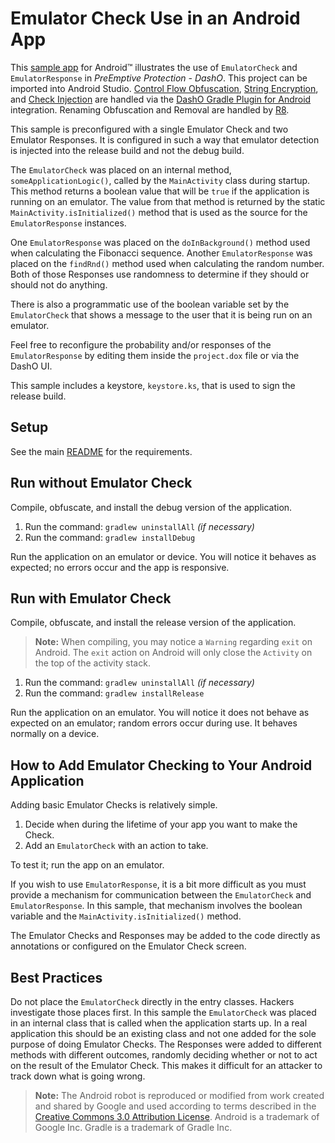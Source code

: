 # Emulator Check Use in an Android App

This [sample app](../README.md#sample_desc) for Android&trade; illustrates the use of `EmulatorCheck` and `EmulatorResponse` in _PreEmptive Protection - DashO_.
This project can be imported into Android Studio.
[Control Flow Obfuscation](https://www.preemptive.com/dasho/pro/userguide/en/understanding_obfuscation_control.html), [String Encryption](https://www.preemptive.com/dasho/pro/userguide/en/understanding_obfuscation_string_encryption.html), and [Check Injection](https://www.preemptive.com/dasho/pro/userguide/en/understanding_checks_overview.html) are handled via the [DashO Gradle Plugin for Android](https://www.preemptive.com/dasho/pro/userguide/en/ref_dagp_index.html) integration.
Renaming Obfuscation and Removal are handled by [R8](https://r8-docs.preemptive.com/).

This sample is preconfigured with a single Emulator Check and two Emulator Responses.
It is configured in such a way that emulator detection is injected into the release build and not the debug build.

The `EmulatorCheck` was placed on an internal method, `someApplicationLogic()`, called by the `MainActivity` class during startup.
This method returns a boolean value that will be `true` if the application is running on an emulator.
The value from that method is returned by the static `MainActivity.isInitialized()` method that is used as the source for the `EmulatorResponse` instances.

One `EmulatorResponse` was placed on the `doInBackground()` method used when calculating the Fibonacci sequence.
Another `EmulatorResponse` was placed on the `findRnd()` method used when calculating the random number.
Both of those Responses use randomness to determine if they should or should not do anything.

There is also a programmatic use of the boolean variable set by the `EmulatorCheck` that shows a message to the user that it is being run on an emulator.

Feel free to reconfigure the probability and/or responses of the `EmulatorResponse` by editing them inside the `project.dox` file or via the DashO UI.

This sample includes a keystore, `keystore.ks`, that is used to sign the release build.

## Setup

See the main [README](../README.md) for the requirements.

## Run without Emulator Check

Compile, obfuscate, and install the debug version of the application.

1.  Run the command: `gradlew uninstallAll` _(if necessary)_
2.  Run the command: `gradlew installDebug`

Run the application on an emulator or device.
You will notice it behaves as expected; no errors occur and the app is responsive.

## Run with Emulator Check

Compile, obfuscate, and install the release version of the application.

>**Note:** When compiling, you may notice a `Warning` regarding `exit` on Android. The `exit` action on Android will only close the `Activity` on the top of the activity stack.

1.  Run the command: `gradlew uninstallAll` _(if necessary)_
2.  Run the command: `gradlew installRelease`

Run the application on an emulator.
You will notice it does not behave as expected on an emulator; random errors occur during use.
It behaves normally on a device.

## How to Add Emulator Checking to Your Android Application

Adding basic Emulator Checks is relatively simple.

1.  Decide when during the lifetime of your app you want to make the Check.
2.  Add an `EmulatorCheck` with an action to take.

To test it; run the app on an emulator.

If you wish to use `EmulatorResponse`, it is a bit more difficult as you must provide a mechanism for communication between the `EmulatorCheck` and `EmulatorResponse`.
In this sample, that mechanism involves the boolean variable and the `MainActivity.isInitialized()` method.

The Emulator Checks and Responses may be added to the code directly as annotations or configured on the Emulator Check screen.

## Best Practices

Do not place the `EmulatorCheck` directly in the entry classes.
Hackers investigate those places first.
In this sample the `EmulatorCheck` was placed in an internal class that is called when the application starts up.
In a real application this should be an existing class and not one added for the sole purpose of doing Emulator Checks.
The Responses were added to different methods with different outcomes, randomly deciding whether or not to act on the result of the Emulator Check.
This makes it difficult for an attacker to track down what is going wrong.

>**Note:** The Android robot is reproduced or modified from work created and shared by Google and used according to terms described in the [Creative Commons 3.0 Attribution License](http://creativecommons.org/licenses/by/3.0/).
Android is a trademark of Google Inc.
Gradle is a trademark of Gradle Inc.
